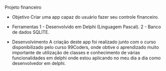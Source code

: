 Projeto financeiro 

* Objetivo
Criar uma app capaz do usuário fazer seu controle financeiro.

* Ferramentas
1 - Desenvolvido em Delphi (Linguagem Pascal).
2 - Banco de dados SQLITE.

* Desenvolvimento
A criação deste app foi realizado junto com o curso disponibilizado pelo curso 99Coders, onde obtive o aprendizado
muito importante de utilização de classes e conhecimento de várias funcionalidades em delphi onde estou aplicando no meu dia a dia como desenvolvedor em delphi.
